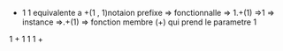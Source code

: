 + 1 1 equivalente 
a +(1 , 1)notaion prefixe => fonctionnalle
=> 1.+(1)
=>1 => instance
=>.+(1) => fonction membre (+) qui prend le parametre 1

1 + 1
1 1 +